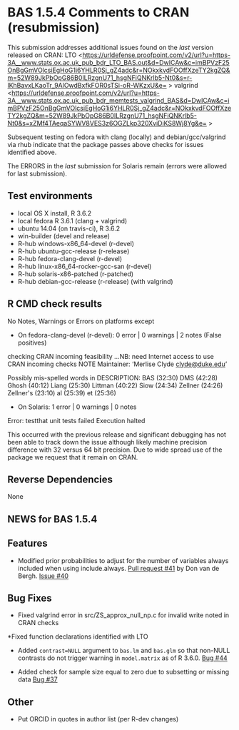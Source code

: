 #  BAS 1.5.4 Comments to CRAN  (resubmission)
 
This submission addresses additional issues found on the *last* version released on CRAN:
 LTO <https://urldefense.proofpoint.com/v2/url?u=https-3A__www.stats.ox.ac.uk_pub_bdr_LTO_BAS.out&d=DwICAw&c=imBPVzF25OnBgGmVOlcsiEgHoG1i6YHLR0Sj_gZ4adc&r=NOkxkvdFOOffXzeTY2kgZQ&m=52W89JkPbOpG86B0ILRzgnU71_hsgNFiQNKrlb5-Nt0&s=r-lKhBavxLKaoTr_9AlOwdBxfkFOR0sTSi-oR-WKzxU&e= >
 valgrind <https://urldefense.proofpoint.com/v2/url?u=https-3A__www.stats.ox.ac.uk_pub_bdr_memtests_valgrind_BAS&d=DwICAw&c=imBPVzF25OnBgGmVOlcsiEgHoG1i6YHLR0Sj_gZ4adc&r=NOkxkvdFOOffXzeTY2kgZQ&m=52W89JkPbOpG86B0ILRzgnU71_hsgNFiQNKrlb5-Nt0&s=xZMf4TAeqaSYWV8VES3z6OGZLkp320XviDiKS8Wj8Yg&e= >

Subsequent testing on fedora with clang (locally) and debian/gcc/valgrind via rhub indicate that the package passes above checks for issues identified above.  

The ERRORS in the *last* submission for Solaris remain (errors were allowed for last submission).

## Test environments

* local OS X install, R 3.6.2
* local fedora R 3.6.1 (clang + valgrind)
* ubuntu 14.04 (on travis-ci), R 3.6.2
* win-builder (devel and release)
* R-hub windows-x86_64-devel (r-devel)
* R-hub ubuntu-gcc-release (r-release)
* R-hub fedora-clang-devel (r-devel)
* R-hub linux-x86_64-rocker-gcc-san (r-devel)
* R-hub solaris-x86-patched (r-patched)
* R-hub debian-gcc-release (r-release) (with valgrind)

## R CMD check results

No Notes, Warnings or Errors on platforms except 

* On fedora-clang-devel (r-devel):  0 error | 0 warnings | 2 notes  (False positives)

 checking CRAN incoming feasibility ...NB: need Internet access to use CRAN incoming checks
  NOTE
  Maintainer: ‘Merlise Clyde <clyde@duke.edu>’
  
  Possibly mis-spelled words in DESCRIPTION:
    BAS (32:30)
    DMS (42:28)
    Ghosh (40:12)
    Liang (25:30)
    Littman (40:22)
    Siow (24:34)
    Zellner (24:26)
    Zellner's (23:10)
    al (25:39)
    et (25:36)

* On Solaris: 1 error | 0 warnings | 0 notes 

Error: testthat unit tests failed Execution halted

This occurred with the previous release and significant debugging has not been able to track down the issue although likely machine precision difference with 32 versus 64 bit precision.  Due to wide spread use of the package we request that it remain on CRAN.

## Reverse Dependencies

 
  None

## NEWS for BAS 1.5.4

## Features

* Modified prior probabilities to adjust for the number of variables always
included when using include.always.  [Pull request #41](https://github.com/merliseclyde/BAS/pull/41) by Don van de Bergh.  [Issue #40](https://github.com/merliseclyde/BAS/issues/40)

## Bug Fixes 

* Fixed valgrind error in src/ZS_approx_null_np.c for invalid write noted in CRAN checks

*Fixed function declarations identified with LTO

* Added `contrast=NULL` argument to `bas.lm` and `bas.glm` so that non-NULL contrasts do not
trigger warning in `model.matrix` as of R 3.6.0.  [Bug #44](https://github.com/merliseclyde/BAS/issues/44)

* Added check for sample size equal to zero due to subsetting or missing data
[Bug #37](https://github.com/merliseclyde/BAS/issues/37)

## Other 

* Put ORCID in quotes in author list (per R-dev changes)

